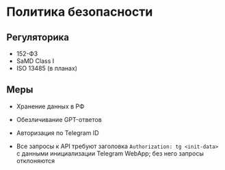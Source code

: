 # Политика безопасности

## Регуляторика
- 152-ФЗ
- SaMD Class I
- ISO 13485 (в планах)

## Меры
- Хранение данных в РФ
- Обезличивание GPT-ответов
- Авторизация по Telegram ID

- Все запросы к API требуют заголовка `Authorization: tg <init-data>` с
  данными инициализации Telegram WebApp; без него запросы отклоняются


